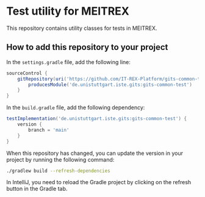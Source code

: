 # Test utility for MEITREX

This repository contains utility classes for tests in MEITREX.

## How to add this repository to your project

In the `settings.gradle` file, add the following line:

```groovy
sourceControl {
    gitRepository(uri('https://github.com/IT-REX-Platform/gits-common-test')) {
        producesModule('de.unistuttgart.iste.gits:gits-common-test')
    }
}
```

In the `build.gradle` file, add the following dependency:

```groovy
testImplementation('de.unistuttgart.iste.gits:gits-common-test') {
    version {
        branch = 'main'
    }
}
```

When this repository has changed, you can update the version in your project by running the following command:

```bash
./gradlew build --refresh-dependencies
```

In IntelliJ, you need to reload the Gradle project by clicking on the refresh button in the Gradle tab.

